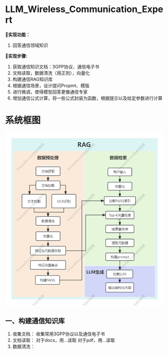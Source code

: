 # **LLM_Wireless_Communication_Expert**

🎯**实现功能：**
1. 回答通信领域知识

🚩**实现步骤:**
1. 获取通信知识文档：3GPP协议、通信电子书
2. 文档读取，数据清洗（用正则），向量化
3. 构建通信RAG知识库
4. 根据通信场景，设计提问Propmt、模版
5. 进行微调，使得模型回答更像通信专家
6. 增加通信公式计算，将一些公式封装为函数，根据提示以及给定参数进行计算

# 系统框图
![系统框图](./LWCE系统框图.png)

## 一、构建通信知识库
1. 收集文档：
收集常用3GPP协议以及通信电子书
2. 文档读取：
对于docs，用...读取
对于pdf，用...读取
3. 数据清洗：
